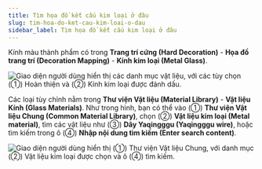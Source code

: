 ```yaml
---
title: Tìm họa đồ kết cấu kim loại ở đâu
slug: tim-hoa-do-ket-cau-kim-loai-o-dau
sidebar_label: Tìm họa đồ kết cấu kim loại ở đâu
---
```


Kính màu thành phẩm có trong **Trang trí cứng (Hard Decoration)** - **Họa đồ trang trí (Decoration Mapping)** - **Kính kim loại (Metal Glass)**.

![Giao diện người dùng hiển thị các danh mục vật liệu, với các tùy chọn (①) Hoàn thiện và (②) Kính kim loại được đánh dấu.](https://storage.googleapis.com/jegavn_kb/images/fb3c0e36-31b7-4194-b4be-de5d368f992a.png)

Các loại tùy chỉnh nằm trong **Thư viện Vật liệu (Material Library)** - **Vật liệu Kính (Glass Materials)**. Như trong hình, bạn có thể vào (①) **Thư viện Vật liệu Chung (Common Material Library)**, chọn (②) **Vật liệu kim loại (Metal material)**, tìm các vật liệu như (③) **Dây Yaqingggu (Yaqingggu wire)**, hoặc tìm kiếm trong ô (④) **Nhập nội dung tìm kiếm (Enter search content)**.

![Giao diện người dùng hiển thị (①) Thư viện Vật liệu Chung, với danh mục (②) Vật liệu kim loại được chọn và ô (④) tìm kiếm.](https://storage.googleapis.com/jegavn_kb/images/5e5a83dd-15be-4bbb-b1a0-053f8b5daf10.png)
